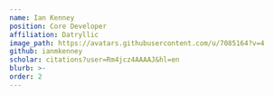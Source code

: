 ```yaml
---
name: Ian Kenney
position: Core Developer
affiliation: Datryllic
image_path: https://avatars.githubusercontent.com/u/7085164?v=4
github: ianmkenney
scholar: citations?user=Rm4jcz4AAAAJ&hl=en
blurb: >-
order: 2
---
```

